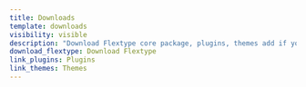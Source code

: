 ```yaml
---
title: Downloads
template: downloads
visibility: visible
description: "Download Flextype core package, plugins, themes add if you want to report a bug or contribute your ideas, you can use the Flextype GitHub Issues tracker"
download_flextype: Download Flextype
link_plugins: Plugins
link_themes: Themes
---
```


